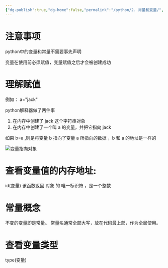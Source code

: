 ```yaml
---
{"dg-publish":true,"dg-home":false,"permalink":"/python/2. 常量和变量/","dgPassFrontmatter":true,"created":"2024-10-26T21:13:58.244+08:00","updated":"2024-10-26T23:05:51.338+08:00"}
---
```


# 注意事项

python中的变量和常量不需要事先声明

变量在使用前必须赋值，变量赋值之后才会被创建成功

# 理解赋值

例如：
a="jack"

python解释器做了两件事
1. 在内存中创建了 jack 这个字符串对象
2. 在内存中创建了一个叫 a 的变量，并把它指向 jack


如果 b=a ,则是将变量 b 指向了变量 a 所指向的数据 ，b 和 a 的地址是一样的


![变量指向对象](http://image.iswbm.com/20210116171300.png)

# 查看变量值的内存地址:
id(变量)
该函数返回 对象 的 唯一标识符 ，是一个整数


# 常量概念

不变的变量即是常量。
常量名通常全部大写，放在代码最上部，作为全局使用。

# 查看变量类型
type(变量)






